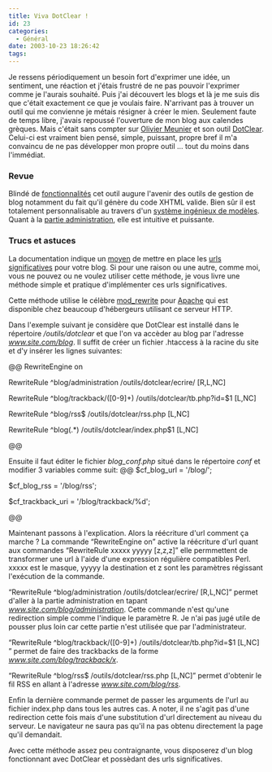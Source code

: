 ```yaml
---
title: Viva DotClear !
id: 23
categories:
  - Général
date: 2003-10-23 18:26:42
tags:
---
```


Je ressens périodiquement un besoin fort d'exprimer une idée, un sentiment, une réaction et j'étais frustré de ne pas pouvoir l'exprimer comme je l'aurais souhaité. Puis j'ai découvert les blogs et là je me suis dis que c'était exactement ce que je voulais faire. N'arrivant pas à trouver un outil qui me convienne je métais résigner à créer le mien. Seulement faute de temps libre, j'avais repoussé l'ouverture de mon blog aux calendes grèques. Mais c'était sans compter sur [Olivier Meunier](http://www.neokraft.net/) et son outil [DotClear](http://www.dotclear.net/). Celui-ci est vraiment bien pensé, simple, puissant, propre bref il m'a convaincu de ne pas développer mon propre outil ... tout du moins dans l'immédiat.

### Revue

Blindé de [fonctionnalités](http://www.dotclear.net/caracteristiques.php) cet outil augure l'avenir des outils de gestion de blog notamment du fait qu'il génère du code XHTML valide. Bien sûr il est totalement personnalisable au travers d'un [système ingénieux de modèles](http://www.dotclear.net/doc/userGuide/chap5.html). Quant à la [partie administration](http://www.dotclear.net/doc/userGuide/chap4.html), elle est intuitive et puissante.

### Trucs et astuces

La documentation indique un [moyen](http://www.dotclear.net/doc/userGuide/chap8.html#id2609816) de mettre en place les [urls significatives](http://www.useit.com/alertbox/990321.html) pour votre blog. Si pour une raison ou une autre, comme moi, vous ne pouvez ou ne voulez utiliser cette méthode, je vous livre une méthode simple et pratique d'implémenter ces urls significatives.

Cette méthode utilise le célèbre [mod_rewrite](http://httpd.apache.org/docs/mod/mod_rewrite.html) pour [Apache](http://httpd.apache.org/) qui est disponible chez beaucoup d'hébergeurs utilisant ce serveur HTTP.

Dans l'exemple suivant je considère que DotClear est installé dans le répertoire _/outils/dotclear_ et que l'on va accèder au blog par l'adresse _www.site.com/blog_. Il suffit de créer un fichier .htaccess à la racine du site et d'y insérer les lignes suivantes:

@@ RewriteEngine on

RewriteRule ^blog/administration /outils/dotclear/ecrire/ [R,L,NC]

RewriteRule ^blog/trackback/([0-9]+) /outils/dotclear/tb.php?id=$1 [L,NC]

RewriteRule ^blog/rss$ /outils/dotclear/rss.php [L,NC]

RewriteRule ^blog(.*) /outils/dotclear/index.php$1 [L,NC]

@@

Ensuite il faut éditer le fichier _blog_conf.php_ situé dans le répertoire _conf_ et modifier 3 variables comme suit: @@ $cf_blog_url = '/blog/';

$cf_blog_rss = '/blog/rss';

$cf_trackback_uri = '/blog/trackback/%d';

@@

Maintenant passons à l'explication. Alors la réécriture d'url comment ça marche ? La commande <q>RewriteEngine on</q> active la réécriture d'url quant aux commandes <q>RewriteRule xxxxx yyyyy [z,z,z]</q> elle permmettent de transformer une url à l'aide d'une expression régulière compatibles Perl. xxxxx est le masque, yyyyy la destination et z sont les paramètres régissant l'exécution de la commande.

<q>RewriteRule ^blog/administration /outils/dotclear/ecrire/ [R,L,NC]</q> permet d'aller à la partie administration en tapant _www.site.com/blog/administration_. Cette commande n'est qu'une redirection simple comme l'indique le paramètre R. Je n'ai pas jugé utile de pousser plus loin car cette partie n'est utilisée que par l'administrateur.

<q>RewriteRule ^blog/trackback/([0-9]+) /outils/dotclear/tb.php?id=$1 [L,NC] </q> permet de faire des trackbacks de la forme _www.site.com/blog/trackback/x_.

<q>RewriteRule ^blog/rss$ /outils/dotclear/rss.php [L,NC]</q> permet d'obtenir le fil RSS en allant à l'adresse _www.site.com/blog/rss_.

Enfin la dernière commande permet de passer les arguments de l'url au fichier index.php dans tous les autres cas. A noter, il ne s'agit pas d'une redirection cette fois mais d'une substitution d'url directement au niveau du serveur. Le navigateur ne saura pas qu'il na pas obtenu directement la page qu'il demandait.

Avec cette méthode assez peu contraignante, vous disposerez d'un blog fonctionnant avec DotClear et possèdant des urls significatives.